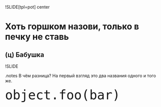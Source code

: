 !SLIDE[tpl=pot] center

# Хоть горшком назови, только в печку не ставь
## (ц) Бабушка

!SLIDE

.notes В чём разница? На первый взгляд это два названия одного и того же.

<code style="font-size:3em">object.foo(bar)</code>
